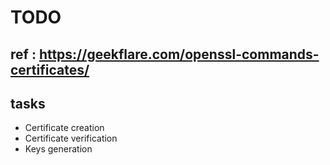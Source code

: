 # TODO
## ref : https://geekflare.com/openssl-commands-certificates/
## tasks
- Certificate creation
- Certificate verification
- Keys generation